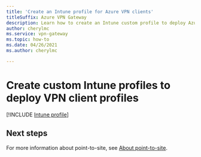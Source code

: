 ```yaml
---
title: 'Create an Intune profile for Azure VPN clients'
titleSuffix: Azure VPN Gateway
description: Learn how to create an Intune custom profile to deploy Azure VPN client profiles.
author: cherylmc
ms.service: vpn-gateway
ms.topic: how-to
ms.date: 04/26/2021
ms.author: cherylmc

---
```

# Create custom Intune profiles to deploy VPN client profiles

[!INCLUDE [Intune profile](../../includes/vpn-gateway-virtual-wan-vpn-profile-intune.md)]
 
## Next steps

For more information about point-to-site, see [About point-to-site](point-to-site-about.md).